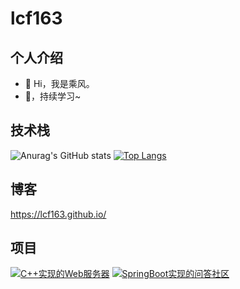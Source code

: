 # lcf163
## 个人介绍
- 👋 Hi，我是乘风。
- 🌱，持续学习~

## 技术栈
![Anurag's GitHub stats](https://github-readme-stats.vercel.app/api?username=lcf163&count_private=true&show_icons=true&theme=prussian&hide=)
[![Top Langs](https://github-readme-stats.vercel.app/api/top-langs/?username=lcf163&layout=compact)](https://github.com/anuraghazra/github-readme-stats)

## 博客
https://lcf163.github.io/

## 项目
[![C++实现的Web服务器](https://github-readme-stats.vercel.app/api/pin/?username=lcf163&repo=MyWebServer)](https://github.com/anuraghazra/github-readme-stats)
[![SpringBoot实现的问答社区](https://github-readme-stats.vercel.app/api/pin/?username=lcf163&repo=community)](https://github.com/anuraghazra/github-readme-stats)
